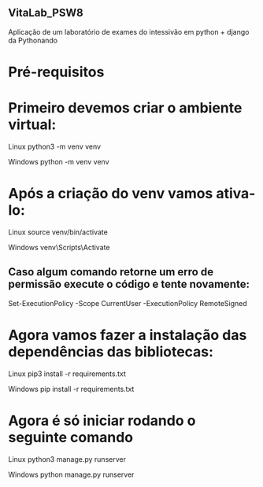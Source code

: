 ## VitaLab_PSW8
Aplicação de um laboratório de exames do intessivão em python + django da Pythonando

# Pré-requisitos
# Primeiro devemos criar o ambiente virtual:

Linux
python3 -m venv venv

Windows
python -m venv venv

# Após a criação do venv vamos ativa-lo:
Linux
source venv/bin/activate

Windows
venv\Scripts\Activate

## Caso algum comando retorne um erro de permissão execute o código e tente novamente:
Set-ExecutionPolicy -Scope CurrentUser -ExecutionPolicy RemoteSigned

# Agora vamos fazer a instalação das dependências das bibliotecas:
Linux
pip3 install -r requirements.txt

Windows
pip install -r requirements.txt

# Agora é só iniciar rodando o seguinte comando
Linux
python3 manage.py runserver

Windows
python manage.py runserver



